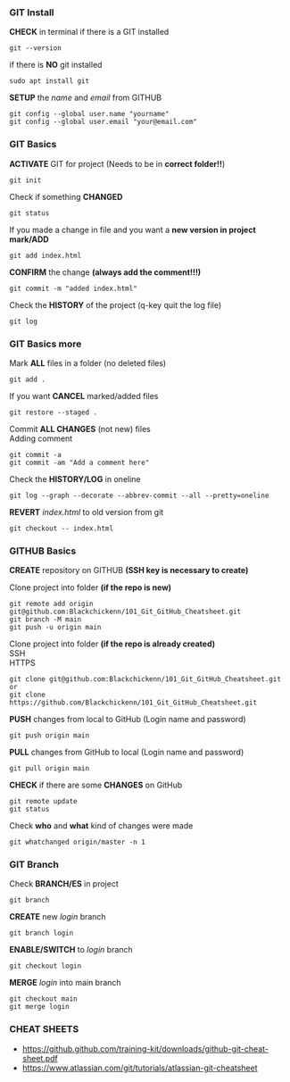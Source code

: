 ### GIT Install
**CHECK** in terminal if there is a GIT installed
```
git --version
```
if there is **NO** git installed
```
sudo apt install git
```
**SETUP** the *name* and *email* from GITHUB
```
git config --global user.name "yourname"
git config --global user.email "your@email.com"
```


### GIT Basics
**ACTIVATE** GIT for project (Needs to be in **correct folder!!**)
```
git init
```
Check if something **CHANGED**
```
git status
```
If you made a change in file and you want a **new version in project mark/ADD**
```
git add index.html
```
**CONFIRM** the change **(always add the comment!!!)**
```
git commit -m "added index.html"
```
Check the **HISTORY** of the project (q-key quit the log file)
```
git log
```
### GIT Basics more 
Mark **ALL** files in a folder (no deleted files)
```
git add .
```
If you want **CANCEL** marked/added files
```
git restore --staged .
```
Commit **ALL CHANGES** (not new) files  
Adding comment
```
git commit -a
git commit -am "Add a comment here"
```
Check the **HISTORY/LOG** in oneline
```
git log --graph --decorate --abbrev-commit --all --pretty=oneline
```
**REVERT** *index.html* to old version from git
```
git checkout -- index.html
```

### GITHUB Basics
**CREATE** repository on GITHUB  **(SSH key is necessary to create)**

Clone project into folder **(if the repo is new)**
```
git remote add origin git@github.com:Blackchickenn/101_Git_GitHub_Cheatsheet.git  
git branch -M main  
git push -u origin main
```
Clone project into folder **(if the repo is already created)**  
SSH  
HTTPS
```
git clone git@github.com:Blackchickenn/101_Git_GitHub_Cheatsheet.git  
or  
git clone https://github.com/Blackchickenn/101_Git_GitHub_Cheatsheet.git
```
**PUSH** changes from local to GitHub (Login name and password)
```
git push origin main
```
**PULL** changes from GitHub to local (Login name and password)
```
git pull origin main
```
**CHECK** if there are some **CHANGES** on GitHub
```
git remote update
git status
```
Check **who** and **what** kind of changes were made
```
git whatchanged origin/master -n 1
```

### GIT Branch
Check **BRANCH/ES** in project
```
git branch
```
**CREATE** new *login* branch
```
git branch login
```
**ENABLE/SWITCH** to *login* branch
```
git checkout login
```
**MERGE** *login* into main branch
```
git checkout main  
git merge login
```
### CHEAT SHEETS
- https://github.github.com/training-kit/downloads/github-git-cheat-sheet.pdf  
- https://www.atlassian.com/git/tutorials/atlassian-git-cheatsheet 